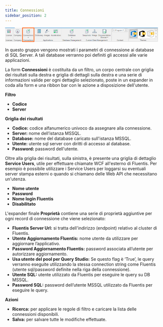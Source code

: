 ```yaml
---
title: Connessioni
sidebar_position: 2
---
```


![](../../../../static/images/20241204101909.png)


In questo gruppo vengono mostrati i parametri di connessione ai database di SQL Server. A tali database verranno poi definiti gli accessi alle varie applicazioni.

La form **Connessioni** è costituita da un filtro, un corpo centrale con griglia dei risultati sulla destra e griglia di dettagli sulla destra e una serie di informazioni valide per ogni dettaglio selezionato, poste in un expander in coda alla form e una ribbon bar con le azione a disposizione dell'utente.

**Filtro**
* **Codice**
* **Server**

**Griglia dei risultati**
* **Codice:** codice alfanumerico univoco da assegnare alla connessione.
* **Server:** nome dell’istanza MSSQL.
* **Database:** nome del database caricato sull'istanza MSSQL.
* **Utente:** utente sql server con diritti di accesso al database.
* **Password:** password dell'utente.


Oltre alla griglia dei risultati, sulla sinistra, è presente una griglia di dettaglio **Service Users**, utile per effettuare chiamate WCF all'esterno di Fluentis. Per esempio è possibile utilizzare i Service Users per loggarsi su eventuali server stampa esterni o quando si chiamano delle Web API che necessitano un'utenza.
* **Nome utente**
* **Password**
* **Nome login Fluentis**
* **Disabilitato**

L'expander finale **Proprietà** contiene una serie di proprietà aggiuntive per ogni record di connessione che viene selezionato:
* **Fluentis Server Url:** si tratta dell'indirizzo (endpoint) relativo al cluster di Fluentis. 
* **Utente Aggiornamento Fluentis:** nome utente da utilizzare per aggiornare l’applicativo.
* **Password Aggiornamento Fluentis:** password associata all’utente per autorizzare aggiornamento.
* **Usa utente del pool per Query Studio:** Se questo flag è ‘True’, le query verranno eseguite utilizzando la stessa connection string come Fluentis (utente sql/password definite nella riga della connessione).
* **Utente SQL:** utente utilizzato da Fluentis per eseguire le query su DB MSSQL.
* **Password SQL:** password dell’utente MSSQL utilizzato da Fluentis per eseguire le query.

**Azioni**
* **Ricerca:** per applicare le regole di filtro e caricare la lista delle connessioni disponibili.
* **Salva:** per salvare tutte le modifiche effettuate.

